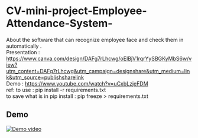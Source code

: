 # CV-mini-project-Employee-Attendance-System-
About the software that can recognize employee face and check them in automatically .<br>
Presentation : https://www.canva.com/design/DAFg7rLhcwg/oElBjV1rqrYySBGKyMbS6w/view?utm_content=DAFg7rLhcwg&utm_campaign=designshare&utm_medium=link&utm_source=publishsharelink<br>
Demo : https://www.youtube.com/watch?v=uCxbLzjeFDM <br>
ref:
to use : pip install -r requirements.txt <br>
to save what is in pip install : pip freeze > requirements.txt

## Demo
[![Demo video](https://img.youtube.com/vi/uCxbLzjeFDM/0.jpg)](https://www.youtube.com/watch?v=uCxbLzjeFDM)
